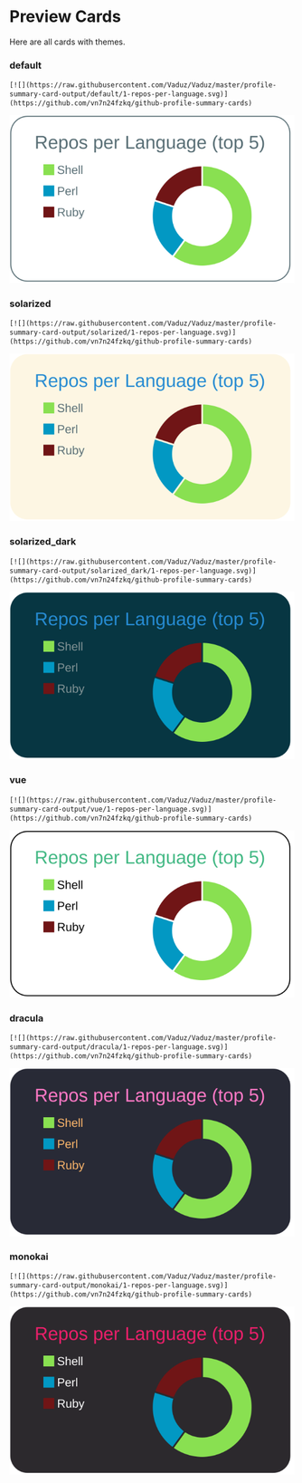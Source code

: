 
# Preview Cards

Here are all cards with themes.


### default


```
[![](https://raw.githubusercontent.com/Vaduz/Vaduz/master/profile-summary-card-output/default/1-repos-per-language.svg)](https://github.com/vn7n24fzkq/github-profile-summary-cards)
```
![](https://raw.githubusercontent.com/Vaduz/Vaduz/master/profile-summary-card-output/default/1-repos-per-language.svg)


### solarized


```
[![](https://raw.githubusercontent.com/Vaduz/Vaduz/master/profile-summary-card-output/solarized/1-repos-per-language.svg)](https://github.com/vn7n24fzkq/github-profile-summary-cards)
```
![](https://raw.githubusercontent.com/Vaduz/Vaduz/master/profile-summary-card-output/solarized/1-repos-per-language.svg)


### solarized_dark


```
[![](https://raw.githubusercontent.com/Vaduz/Vaduz/master/profile-summary-card-output/solarized_dark/1-repos-per-language.svg)](https://github.com/vn7n24fzkq/github-profile-summary-cards)
```
![](https://raw.githubusercontent.com/Vaduz/Vaduz/master/profile-summary-card-output/solarized_dark/1-repos-per-language.svg)


### vue


```
[![](https://raw.githubusercontent.com/Vaduz/Vaduz/master/profile-summary-card-output/vue/1-repos-per-language.svg)](https://github.com/vn7n24fzkq/github-profile-summary-cards)
```
![](https://raw.githubusercontent.com/Vaduz/Vaduz/master/profile-summary-card-output/vue/1-repos-per-language.svg)


### dracula


```
[![](https://raw.githubusercontent.com/Vaduz/Vaduz/master/profile-summary-card-output/dracula/1-repos-per-language.svg)](https://github.com/vn7n24fzkq/github-profile-summary-cards)
```
![](https://raw.githubusercontent.com/Vaduz/Vaduz/master/profile-summary-card-output/dracula/1-repos-per-language.svg)


### monokai


```
[![](https://raw.githubusercontent.com/Vaduz/Vaduz/master/profile-summary-card-output/monokai/1-repos-per-language.svg)](https://github.com/vn7n24fzkq/github-profile-summary-cards)
```
![](https://raw.githubusercontent.com/Vaduz/Vaduz/master/profile-summary-card-output/monokai/1-repos-per-language.svg)

